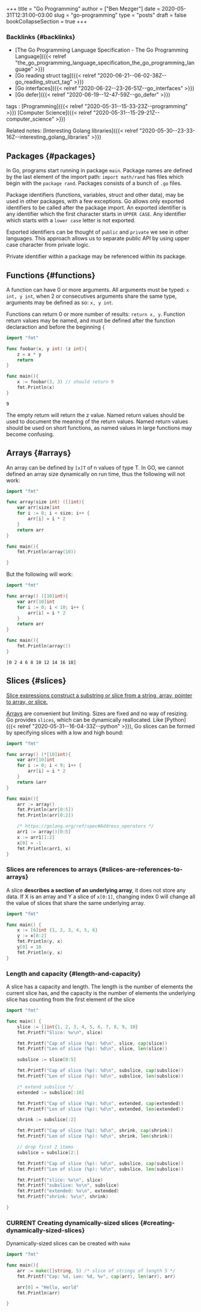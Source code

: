+++
title = "Go Programming"
author = ["Ben Mezger"]
date = 2020-05-31T12:31:00-03:00
slug = "go-programming"
type = "posts"
draft = false
bookCollapseSection = true
+++

### Backlinks {#backlinks}

-   [The Go Programming Language Specification - The Go Programming Language]({{< relref "the_go_programming_language_specification_the_go_programming_language" >}})
-   [Go reading struct tag]({{< relref "2020-06-21--06-02-38Z--go_reading_struct_tag" >}})
-   [Go interfaces]({{< relref "2020-06-22--23-26-51Z--go_interfaces" >}})
-   [Go defer]({{< relref "2020-06-19--12-47-59Z--go_defer" >}})

tags
: [Programming]({{< relref "2020-05-31--15-33-23Z--programming" >}}) [Computer Science]({{< relref "2020-05-31--15-29-21Z--computer_science" >}})

Related notes: [Interesting Golang libraries]({{< relref "2020-05-30--23-33-16Z--interesting_golang_libraries" >}})


## Packages {#packages}

In Go, programs start running in package `main`. Package names are defined by
the last element of the import path: `import math/rand` has files which begin
with the `package rand`. Packages consists of a bunch of `.go` files.

Package identifiers (functions, variables, struct and other data), may be used
in other packages, with a few exceptions. Go allows only exported identifiers to
be called after the package import. An exported identifier is any identifier
which the first character starts in `UPPER CASE`. Any identifier which starts
with a `lower case` letter is not exported.

Exported identifiers can be thought of `public` and `private` we see in other
languages. This approach allows us to separate public API by using upper case
character from private logic.

Private identifier within a package may be referenced within its package.


## Functions {#functions}

A function can have 0 or more arguments. All arguments must be typed: `x int, y
int`, when 2 or consecutives arguments share the same type, arguments may be
defined as so: `x, y int`.

Functions can return 0 or more number of results: `return x, y`. Function return
values may be named, and must be defined after the function declaraction and
before the beginning `{`

```go
import "fmt"

func foobar(x, y int) (z int){
	z = x * y
	return
}

func main(){
	x := foobar(3, 3) // should return 9
	fmt.Println(x)
}

```

```text
9
```

The empty return will return the z value. Named return values should be used to
document the meaning of the return values. Named return values should be used on
short functions, as named values in large functions may become confusing.


## Arrays {#arrays}

An array can be defined by `[x]T` of n values of type T. In GO, we cannot
defined an array size dynamically on run time, thus the following will not work:

<a id="code-snippet--broken-go-array"></a>
```go
import "fmt"

func array(size int) ([]int){
	var arr[size]int
	for i := 0; i < size; i++ {
		arr[i] = i * 2
	}
	return arr
}

func main(){
	fmt.Println(array(10))

}

```

But the following will work:

```go
import "fmt"

func array() ([10]int){
	var arr[10]int
	for i := 0; i < 10; i++ {
		arr[i] = i * 2
	}
	return arr
}

func main(){
	fmt.Println(array())
}

```

```text
[0 2 4 6 8 10 12 14 16 18]
```


## Slices {#slices}

[Slice expressions construct a substring or slice from a string, array, pointer
to array, or slice.](https://golang.org/ref/spec#Slice%5Fexpressions)

[Arrays](#arrays) are convenient but limiting. Sizes are fixed and no way of resizing. Go
provides `slices`, which can be dynamically reallocated. Like [Python]({{< relref "2020-05-31--16-04-33Z--python" >}}), Go slices
can be formed by specifying slices with a low and high bound:

```go
import "fmt"

func array() (*[10]int){
	var arr[10]int
	for i := 0; i < 9; i++ {
		arr[i] = i * 2
	}
	return &arr
}

func main(){
	arr := array()
	fmt.Println(arr[0:5])
	fmt.Println(arr[0:2])

	/* https://golang.org/ref/spec#Address_operators */
	arr1 := array()[0:5]
	x := arr1[1:2]
	x[0] = -1
	fmt.Println(arr1, x)
}
```


### Slices are references to arrays {#slices-are-references-to-arrays}

A slice **describes a section of an underlying array**, it does not store any
data. If X is an array and Y a slice of `x[0:1]`, changing index 0 will change
all the value of slices that share the same underlying array.

```go
import "fmt"

func main() {
	x := [6]int {1, 2, 3, 4, 5, 6}
	y := x[0:2]
	fmt.Println(y, x)
	y[0] = 10
	fmt.Println(y, x)
}
```


### Length and capacity {#length-and-capacity}

A slice has a capacity and length. The length is the number of elements the
current slice has, and the capacity is the number of elements the underlying
slice has counting from the first element of the slice

```go
import "fmt"

func main() {
	slice := []int{1, 2, 3, 4, 5, 6, 7, 8, 9, 10}
	fmt.Printf("Slice: %v\n", slice)

	fmt.Printf("Cap of slice (%p): %d\n", slice, cap(slice))
	fmt.Printf("Len of slice (%p): %d\n", slice, len(slice))

	subslice := slice[0:5]

	fmt.Printf("Cap of slice (%p): %d\n", subslice, cap(subslice))
	fmt.Printf("Len of slice (%p): %d\n", subslice, len(subslice))

	/* extend subslice */
	extended := subslice[:10]

	fmt.Printf("Cap of slice (%p): %d\n", extended, cap(extended))
	fmt.Printf("Len of slice (%p): %d\n", extended, len(extended))

	shrink := subslice[:2]

	fmt.Printf("Cap of slice (%p): %d\n", shrink, cap(shrink))
	fmt.Printf("Len of slice (%p): %d\n", shrink, len(shrink))

	// drop first 2 items
	subslice = subslice[2:]

	fmt.Printf("Cap of slice (%p): %d\n", subslice, cap(subslice))
	fmt.Printf("Len of slice (%p): %d\n", subslice, len(subslice))

	fmt.Printf("slice: %v\n", slice)
	fmt.Printf("subslice: %v\n", subslice)
	fmt.Printf("extended: %v\n", extended)
	fmt.Printf("shrink: %v\n", shrink)

}
```


### <span class="org-todo todo CURRENT">CURRENT</span> Creating dynamically-sized slices {#creating-dynamically-sized-slices}

Dynamically-sized slices can be created with `make`

```go
import "fmt"

func main(){
	arr := make([]string, 5) /* slice of strings of length 5 */
	fmt.Printf("Cap: %d, Len: %d, %v", cap(arr), len(arr), arr)

	arr[0] = "Hello, world"
	fmt.Println(arr)

}
```
